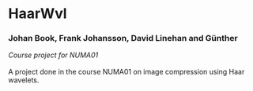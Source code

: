 # HaarWvl
### Johan Book, Frank Johansson, David Linehan and Günther
*Course project for NUMA01*
<br>
<br>
A project done in the course NUMA01 on image compression using Haar wavelets.
